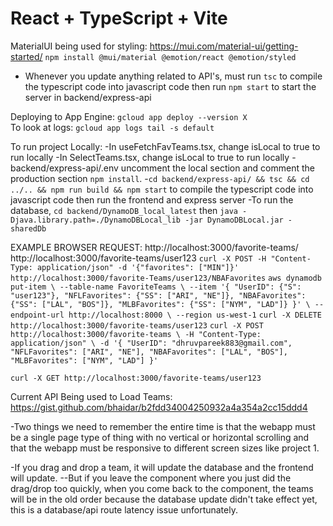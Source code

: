 # React + TypeScript + Vite


MaterialUI being used for styling: https://mui.com/material-ui/getting-started/
`npm install @mui/material @emotion/react @emotion/styled`

- Whenever you update anything related to API's, must run `tsc` to compile the typescript code into javascript code then run `npm start` to start the server in backend/express-api

Deploying to App Engine:
`gcloud app deploy --version X`  
To look at logs:
`gcloud app logs tail -s default`

To run project Locally:
-In useFetchFavTeams.tsx, change isLocal to true to run locally
-In SelectTeams.tsx, change isLocal to true to run locally
-backend/express-api/.env uncomment the local section and comment the production section
`npm install`.
-`cd backend/express-api/ && tsc && cd ../.. && npm run build && npm start` to compile the typescript code into javascript code then run the frontend and express server
-To run the database, `cd backend/DynamoDB_local_latest` then `java -Djava.library.path=./DynamoDBLocal_lib -jar DynamoDBLocal.jar -sharedDb`



EXAMPLE BROWSER REQUEST:
http://localhost:3000/favorite-teams/
http://localhost:3000/favorite-teams/user123
`curl -X POST -H "Content-Type: application/json" -d '{"favorites": ["MIN"]}' http://localhost:3000/favorite-Teams/user123/NBAFavorites`
`aws dynamodb put-item \ --table-name FavoriteTeams \ --item '{ "UserID": {"S": "user123"}, "NFLFavorites": {"SS": ["ARI", "NE"]}, "NBAFavorites": {"SS": ["LAL", "BOS"]}, "MLBFavorites": {"SS": ["NYM", "LAD"]} }' \ --endpoint-url http://localhost:8000 \ --region us-west-1`
`curl -X DELETE http://localhost:3000/favorite-teams/user123`
`curl -X POST http://localhost:3000/favorite-teams \
  -H "Content-Type: application/json" \
  -d '{
    "UserID": "dhruvpareek883@gmail.com",
    "NFLFavorites": ["ARI", "NE"],
    "NBAFavorites": ["LAL", "BOS"],
    "MLBFavorites": ["NYM", "LAD"]
  }'`

`curl -X GET http://localhost:3000/favorite-teams/user123`

Current API Being used to Load Teams: https://gist.github.com/bhaidar/b2fdd34004250932a4a354a2cc15ddd4

-Two things we need to remember the entire time is that the webapp must be a single page type of thing with no vertical or horizontal scrolling and that the webapp must be responsive to different screen sizes like project 1.

-If you drag and drop a team, it will update the database and the frontend will update.
--But if you leave the component where you just did the drag/drop too quickly, when you come back to the component, the teams will be in the old order because the database update didn't take effect yet, this is a database/api route latency issue unfortunately.
